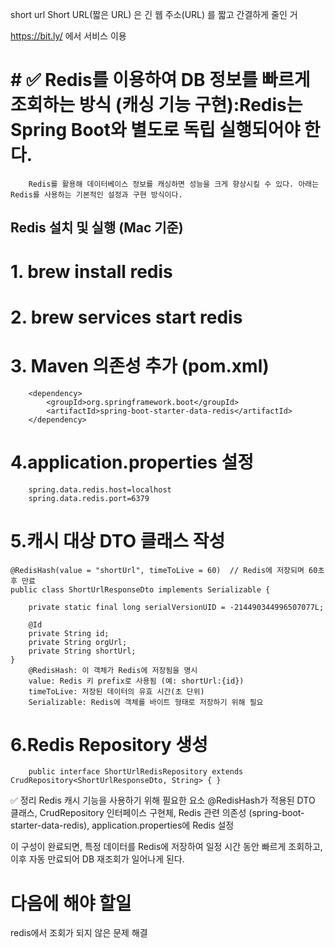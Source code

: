  
 short url
 Short URL(짧은 URL) 은 긴 웹 주소(URL) 를 짧고 간결하게 줄인 거

https://bit.ly/ 에서 서비스 이용


# # ✅ Redis를 이용하여 DB 정보를 빠르게 조회하는 방식 (캐싱 기능 구현):Redis는 Spring Boot와 별도로 독립 실행되어야 한다.
        Redis를 활용해 데이터베이스 정보를 캐싱하면 성능을 크게 향상시킬 수 있다. 아래는 Redis를 사용하는 기본적인 설정과 구현 방식이다.

## Redis 설치 및 실행 (Mac 기준)
   
  # 1. brew install redis
  # 2. brew services start redis

  # 3. Maven 의존성 추가 (pom.xml)
        <dependency>
            <groupId>org.springframework.boot</groupId>
            <artifactId>spring-boot-starter-data-redis</artifactId>
        </dependency>

  # 4.application.properties 설정
        spring.data.redis.host=localhost
        spring.data.redis.port=6379

  # 5.캐시 대상 DTO 클래스 작성
    @RedisHash(value = "shortUrl", timeToLive = 60)  // Redis에 저장되며 60초 후 만료
    public class ShortUrlResponseDto implements Serializable {

        private static final long serialVersionUID = -214490344996507077L;

        @Id
        private String id;
        private String orgUrl;
        private String shortUrl;
    }
        @RedisHash: 이 객체가 Redis에 저장됨을 명시
        value: Redis 키 prefix로 사용됨 (예: shortUrl:{id})
        timeToLive: 저장된 데이터의 유효 시간(초 단위)
        Serializable: Redis에 객체를 바이트 형태로 저장하기 위해 필요

   # 6.Redis Repository 생성
        public interface ShortUrlRedisRepository extends CrudRepository<ShortUrlResponseDto, String> { }

✅ 정리 Redis 캐시 기능을 사용하기 위해 필요한 요소
   @RedisHash가 적용된 DTO 클래스, CrudRepository 인터페이스 구현체,
   Redis 관련 의존성 (spring-boot-starter-data-redis),  application.properties에 Redis 설정

이 구성이 완료되면, 특정 데이터를 Redis에 저장하여 일정 시간 동안 빠르게 조회하고, 이후 자동 만료되어 DB 재조회가 일어나게 된다.


# 다음에 해야 할일
  redis에서 조회가 되지 않은 문제 해결